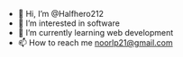 - 👋 Hi, I’m @Halfhero212
- 👀 I’m interested in software
- 🌱 I’m currently learning web development 
- 📫 How to reach me noorlp21@gmail.com

<!---
Halfhero212/Halfhero212 is a ✨ special ✨ repository because its `README.md` (this file) appears on your GitHub profile.
You can click the Preview link to take a look at your changes.
--->
